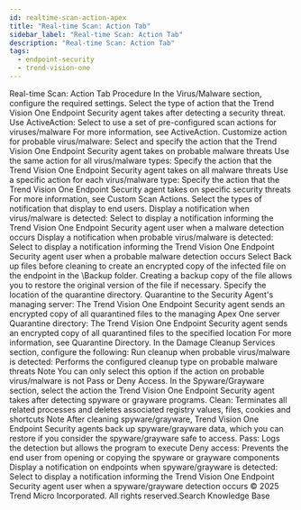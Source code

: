 ```yaml
---
id: realtime-scan-action-apex
title: "Real-time Scan: Action Tab"
sidebar_label: "Real-time Scan: Action Tab"
description: "Real-time Scan: Action Tab"
tags:
  - endpoint-security
  - trend-vision-one
---
```


 Real-time Scan: Action Tab Procedure In the Virus/Malware section, configure the required settings. Select the type of action that the Trend Vision One Endpoint Security agent takes after detecting a security threat. Use ActiveAction: Select to use a set of pre-configured scan actions for viruses/malware For more information, see ActiveAction. Customize action for probable virus/malware: Select and specify the action that the Trend Vision One Endpoint Security agent takes on probable malware threats Use the same action for all virus/malware types: Specify the action that the Trend Vision One Endpoint Security agent takes on all malware threats Use a specific action for each virus/malware type: Specify the action that the Trend Vision One Endpoint Security agent takes on specific security threats For more information, see Custom Scan Actions. Select the types of notification that display to end users. Display a notification when virus/malware is detected: Select to display a notification informing the Trend Vision One Endpoint Security agent user when a malware detection occurs Display a notification when probable virus/malware is detected: Select to display a notification informing the Trend Vision One Endpoint Security agent user when a probable malware detection occurs Select Back up files before cleaning to create an encrypted copy of the infected file on the endpoint in the <Agent installation folder>\Backup folder. Creating a backup copy of the file allows you to restore the original version of the file if necessary. Specify the location of the quarantine directory. Quarantine to the Security Agent's managing server: The Trend Vision One Endpoint Security agent sends an encrypted copy of all quarantined files to the managing Apex One server Quarantine directory: The Trend Vision One Endpoint Security agent sends an encrypted copy of all quarantined files to the specified location For more information, see Quarantine Directory. In the Damage Cleanup Services section, configure the following: Run cleanup when probable virus/malware is detected: Performs the configured cleanup type on probable malware threats Note You can only select this option if the action on probable virus/malware is not Pass or Deny Access. In the Spyware/Grayware section, select the action the Trend Vision One Endpoint Security agent takes after detecting spyware or grayware programs. Clean: Terminates all related processes and deletes associated registry values, files, cookies and shortcuts Note After cleaning spyware/grayware, Trend Vision One Endpoint Security agents back up spyware/grayware data, which you can restore if you consider the spyware/grayware safe to access. Pass: Logs the detection but allows the program to execute Deny access: Prevents the end user from opening or copying the spyware or grayware components Display a notification on endpoints when spyware/grayware is detected: Select to display a notification informing the Trend Vision One Endpoint Security agent user when a spyware/grayware detection occurs © 2025 Trend Micro Incorporated. All rights reserved.Search Knowledge Base